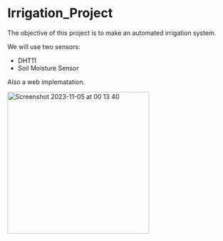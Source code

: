 # Irrigation_Project

The objective of this project is to make an automated irrigation system.

We will use two sensors:
- DHT11
- Soil Moisture Sensor

Also a web implematation.


<img width="318" alt="Screenshot 2023-11-05 at 00 13 40" src="https://github.com/timoothee/Irrigation_Project/assets/115079881/37f47116-19a5-4e0e-b9d6-36fc76a342b3">
